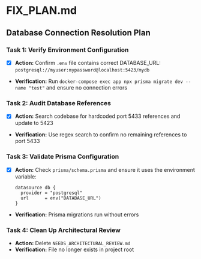 # FIX_PLAN.md

## Database Connection Resolution Plan

### Task 1: Verify Environment Configuration
- [x] **Action:** Confirm `.env` file contains correct DATABASE_URL: `postgresql://myuser:mypassword@localhost:5423/mydb`
- **Verification:** Run `docker-compose exec app npx prisma migrate dev --name "test"` and ensure no connection errors

### Task 2: Audit Database References
- [x] **Action:** Search codebase for hardcoded port 5433 references and update to 5423
- **Verification:** Use regex search to confirm no remaining references to port 5433

### Task 3: Validate Prisma Configuration
- [x] **Action:** Check `prisma/schema.prisma` and ensure it uses the environment variable:
  ```prisma
  datasource db {
    provider = "postgresql"
    url      = env("DATABASE_URL")
  }
  ```
- **Verification:** Prisma migrations run without errors

### Task 4: Clean Up Architectural Review
- **Action:** Delete `NEEDS_ARCHITECTURAL_REVIEW.md`
- **Verification:** File no longer exists in project root